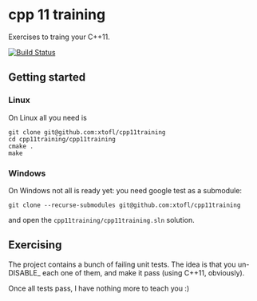 # cpp 11 training 

Exercises to traing your C++11.

[![Build Status](https://drone.io/github.com/xtofl/cpp11training/status.png)](https://drone.io/github.com/xtofl/cpp11training/latest)

## Getting started

### Linux

On Linux all you need is

    git clone git@github.com:xtofl/cpp11training
    cd cpp11training/cpp11training
    cmake .
    make

### Windows

On Windows not all is ready yet: you need google test as a submodule:

    git clone --recurse-submodules git@github.com:xtofl/cpp11training
    
and open the `cpp11training/cpp11training.sln` solution.


## Exercising

The project contains a bunch of failing unit tests.  The idea is that you un-DISABLE_ each one of them, and make it pass (using C++11, obviously).

Once all tests pass, I have nothing more to teach you :)
